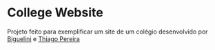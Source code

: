 # College Website
 Projeto feito para exemplificar um site de um colégio
desenvolvido por [Biguelini](https://github.com/Biguelini) e [Thiago Pereira](https://github.com/ThiagoPereira232)
